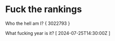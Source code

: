 # Fuck the rankings

Who the hell am I?
{ 3022793 }

What fucking year is it?
[ 2024-07-25T14:30:00Z ]
